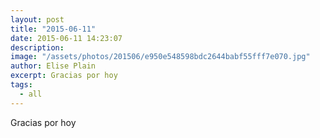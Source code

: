 ```yaml
---
layout: post
title: "2015-06-11"
date: 2015-06-11 14:23:07
description: 
image: "/assets/photos/201506/e950e548598bdc2644babf55fff7e070.jpg"
author: Elise Plain
excerpt: Gracias por hoy
tags: 
  - all
---
```


Gracias por hoy
<p></p>
